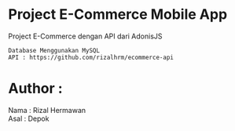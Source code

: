 # Project E-Commerce Mobile App

Project E-Commerce dengan API dari AdonisJS

    Database Menggunakan MySQL
    API : https://github.com/rizalhrm/ecommerce-api

# Author :
 Nama			: Rizal Hermawan
 <br>Asal         	: Depok
